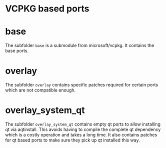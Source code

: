 # VCPKG based ports

# base

The subfolder `base` is a submodule from microsoft/vcpkg. It contains the base ports.

# overlay

The subfolder `overlay` contains specific patches required for certain ports
which are not compatible enough.

# overlay\_system\_qt

The subfolder `overlay_system_qt` contains empty qt ports to allow installing
qt via aqtinstall. This avoids having to compile the complete qt dependency
which is a costly operation and takes a long time.
It also contains patches for qt based ports to make sure they pick up
qt installed this way.
